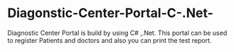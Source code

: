 # Diagonstic-Center-Portal-C-.Net-
Diagnostic Center Portal is build by using C# ,.Net. This portal can be used to register Patients and doctors and also you can print the test report.
